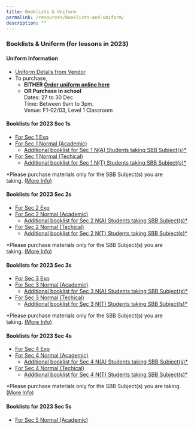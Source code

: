 ```yaml
---
title: Booklists & Uniform
permalink: /resources/booklists-and-uniform/
description: ""
---
```

### Booklists & Uniform (for lessons in 2023)

#### Uniform Information

*   [Uniform Details from Vendor](/files/2023-SALES-OF-SCHOOL-UNIFORM.pdf)
*   To purchase,
    *   **EITHER [Order uniform online here](https://shop.shanghai-uniforms.com/product-category/woodlands-secondary)**
    *   **OR Purchase in school**  
        Dates: 27 to 30 Dec  
        Time: Between 9am to 3pm.  
        Venue: F1-02/03, Level 1 Classroom


#### Booklists for 2023 Sec 1s

*   [For Sec 1 Exp](/files/WDL-2023-S1-EXP-Booklist.pdf)
*   [For Sec 1 Normal (Academic)](/files/WDL-2023-S1-NA-Booklist.pdf)
    *   [Additional booklist for Sec 1 N(A) Students taking SBB Subject(s)\*](/files/WDL-2023-S1-NA-SBB-Booklist.pdf)
*   [For Sec 1 Normal (Techical)](/files/WDL-2023-S1-NT-Booklist.pdf)
    *   [Additional booklist for Sec 1 N(T) Students taking SBB Subject(s)\*](/files/WDL-2023-S1-NT-SBB-Booklist.pdf)

\*Please purchase materials only for the SBB Subject(s) you are taking. [(More Info)](/files/sbb-buy-textbook-advisory.pdf)


#### Booklists for 2023 Sec 2s

*   [For Sec 2 Exp](/files/WDL-2023-S2-EXP-Booklist.pdf)
*   [For Sec 2 Normal (Academic)](/files/WDL-2023-S2-NA-Booklist.pdf)
    *   [Additional booklist for Sec 2 N(A) Students taking SBB Subject(s)\*](/files/WDL-2023-S2-NA-SBB-Booklist.pdf)
*   [For Sec 2 Normal (Techical)](/files/WDL-2023-S2-NT-Booklist.pdf)
    *   [Additional booklist for Sec 2 N(T) Students taking SBB Subject(s)\*](/files/WDL-2023-S2-NT-SBB-Booklist.pdf)

\*Please purchase materials only for the SBB Subject(s) you are taking. [(More Info)](/files/sbb-buy-textbook-advisory.pdf)

#### Booklists for 2023 Sec 3s

*   [For Sec 3 Exp](/files/WDL-2023-S3-EXP-Booklist.pdf)
*   [For Sec 3 Normal (Academic)](/files/WDL-2023-S3-NA-Booklist.pdf)
    *   [Additional booklist for Sec 3 N(A) Students taking SBB Subject(s)\*](/files/WDL-2023-S3-NA-SBB-Booklist.pdf)
*   [For Sec 3 Normal (Techical)](/files/WDL-2023-S3-NT-Booklist.pdf)
    *   [Additional booklist for Sec 3 N(T) Students taking SBB Subject(s)\*](/files/WDL-2023-S3-NT-SBB-Booklist.pdf)

\*Please purchase materials only for the SBB Subject(s) you are taking. [(More Info)](/files/sbb-buy-textbook-advisory.pdf)

#### Booklists for 2023 Sec 4s

*   [For Sec 4 Exp](/files/WDL-2023-S4-EXP-Booklist.pdf)
*   [For Sec 4 Normal (Academic)](/files/WDL-2023-S4-NA-Booklist.pdf)
    *   [Additional booklist for Sec 4 N(A) Students taking SBB Subject(s)\*](/files/WDL-2023-S4-NA-SBB-Booklist.pdf)
*   [For Sec 4 Normal (Techical)](/files/WDL-2023-S4-NT-Booklist.pdf)
    *   [Additional booklist for Sec 4 N(T) Students taking SBB Subject(s)\*](/files/WDL-2023-S4-NT-SBB-Booklist.pdf)

\*Please purchase materials only for the SBB Subject(s) you are taking. [(More Info)](/files/sbb-buy-textbook-advisory.pdf)

#### Booklists for 2023 Sec 5s

*   [For Sec 5 Normal (Academic)](/files/WDL-2023-S5-NA-Booklist.pdf)